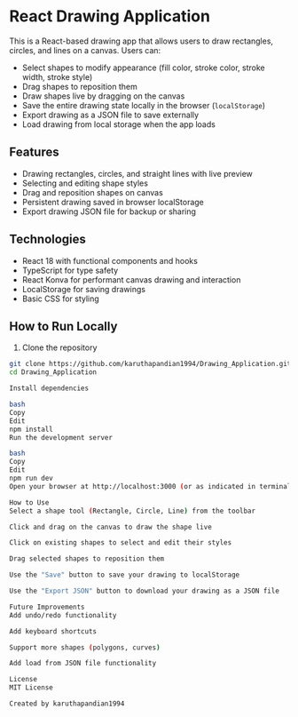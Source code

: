 # React Drawing Application

This is a React-based drawing app that allows users to draw rectangles, circles, and lines on a canvas. Users can:

- Select shapes to modify appearance (fill color, stroke color, stroke width, stroke style)
- Drag shapes to reposition them
- Draw shapes live by dragging on the canvas
- Save the entire drawing state locally in the browser (`localStorage`)
- Export drawing as a JSON file to save externally
- Load drawing from local storage when the app loads

## Features

- Drawing rectangles, circles, and straight lines with live preview
- Selecting and editing shape styles
- Drag and reposition shapes on canvas
- Persistent drawing saved in browser localStorage
- Export drawing JSON file for backup or sharing

## Technologies

- React 18 with functional components and hooks
- TypeScript for type safety
- React Konva for performant canvas drawing and interaction
- LocalStorage for saving drawings
- Basic CSS for styling

## How to Run Locally

1. Clone the repository

```bash
git clone https://github.com/karuthapandian1994/Drawing_Application.git
cd Drawing_Application

Install dependencies

bash
Copy
Edit
npm install
Run the development server

bash
Copy
Edit
npm run dev
Open your browser at http://localhost:3000 (or as indicated in terminal)

How to Use
Select a shape tool (Rectangle, Circle, Line) from the toolbar

Click and drag on the canvas to draw the shape live

Click on existing shapes to select and edit their styles

Drag selected shapes to reposition them

Use the "Save" button to save your drawing to localStorage

Use the "Export JSON" button to download your drawing as a JSON file

Future Improvements
Add undo/redo functionality

Add keyboard shortcuts

Support more shapes (polygons, curves)

Add load from JSON file functionality

License
MIT License

Created by karuthapandian1994
